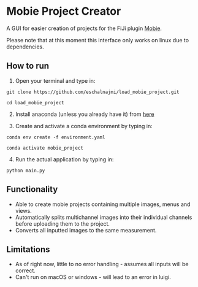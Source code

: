 # Mobie Project Creator

A GUI for easier creation of projects for the FiJi plugin [Mobie](mobie.github.io).

Please note that at this moment this interface only works on linux due to dependencies.

## How to run

1. Open your terminal and type in:
```
git clone https://github.com/eschalnajmi/load_mobie_project.git
```
```
cd load_mobie_project
```

2. Install anaconda (unless you already have it) from [here](https://www.anaconda.com/products/individual)

3. Create and activate a conda environment by typing in:
```
conda env create -f environment.yaml
```
```
conda activate mobie_project
```

4. Run the actual application by typing in:
```
python main.py
```

## Functionality
- Able to create mobie projects containing multiple images, menus and views.
- Automatically splits multichannel images into their individual channels before uploading them to the project.
- Converts all inputted images to the same measurement.

## Limitations
- As of right now, little to no error handling - assumes all inputs will be correct.
- Can't run on macOS or windows - will lead to an error in luigi.
